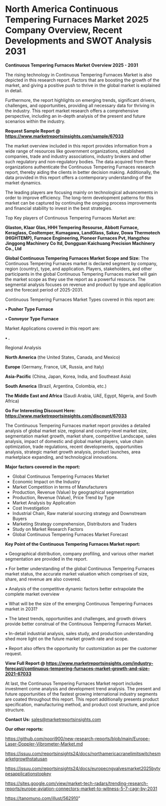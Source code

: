 # North America Continuous Tempering Furnaces Market 2025 Company Overview, Recent Developments and SWOT Analysis 2031

<Strong> Continuous Tempering Furnaces Market Overview 2025 - 2031</strong>

The rising technology in Continuous Tempering Furnaces Market is also depicted in this research report. Factors that are boosting the growth of the market, and giving a positive push to thrive in the global market is explained in detail.

Furthermore, the report highlights on emerging trends, significant drivers, challenges, and opportunities, providing all necessary data for thriving in the industry. This report market research offers a comprehensive perspective, including an in-depth analysis of the present and future scenarios within the industry.

<strong>Request Sample Report @ <a href=https://www.marketreportsinsights.com/sample/67033>https://www.marketreportsinsights.com/sample/67033</a></strong>

The market overview included in this report provides information from a wide range of resources like government organizations, established companies, trade and industry associations, industry brokers and other such regulatory and non-regulatory bodies. The data acquired from these organizations authenticate the Continuous Tempering Furnaces research report, thereby aiding the clients in better decision making. Additionally, the data provided in this report offers a contemporary understanding of the market dynamics.

The leading players are focusing mainly on technological advancements in order to improve efficiency. The long-term development patterns for this market can be captured by continuing the ongoing process improvements and financial stability to invest in the best strategies.

Top Key players of Continuous Tempering Furnaces Market are:

<strong>Glaston, Klaar Glas, HHH Tempering Resourse, Abbott Furnace, Keraglass, Cooltemper, Kumagawa, LandGlass, Sakav, Dowa Thermotech (HIGHTEMP), Furnace Engineering, Pioneer Furnaces Pvt, Hangzhou Jinggong Machinery Co ltd, Dongguan Kaichuang Precision Machinery Co., Ltd</strong>

<strong><b>Global Continuous Tempering Furnaces Market Scope and Size:</b></strong>
The Continuous Tempering Furnaces market is declared segment by company, region (country), type, and application. Players, stakeholders, and other participants in the global Continuous Tempering Furnaces market will gain the market scope as they use the report as a powerful resource. The segmental analysis focuses on revenue and product by type and application and the forecast period of 2025-2031.

Continuous Tempering Furnaces Market Types covered in this report are:

<strong>• Pusher Type Furnace

• Conveyor Type Furnace</strong>

Market Applications covered in this report are:

<strong>• .</strong> 

Regional Analysis

<strong>North America</strong> (the United States, Canada, and Mexico)

<strong>Europe</strong> (Germany, France, UK, Russia, and Italy)

<strong>Asia-Pacific</strong> (China, Japan, Korea, India, and Southeast Asia)

<strong>South America</strong> (Brazil, Argentina, Colombia, etc.)

<strong>The Middle East and Africa</strong> (Saudi Arabia, UAE, Egypt, Nigeria, and South Africa)

<strong>Go For Interesting Discount Here: <a href=https://www.marketreportsinsights.com/discount/67033>https://www.marketreportsinsights.com/discount/67033</a></strong>

The Continuous Tempering Furnaces market report provides a detailed analysis of global market size, regional and country-level market size, segmentation market growth, market share, competitive Landscape, sales analysis, impact of domestic and global market players, value chain optimization, trade regulations, recent developments, opportunities analysis, strategic market growth analysis, product launches, area marketplace expanding, and technological innovations.

<strong><b>Major factors covered in the report:</b></strong>
<ul>
  <li>Global Continuous Tempering Furnaces Market </li>
  <li>Economic Impact on the Industry</li>
  <li>Market Competition in terms of Manufacturers</li>
  <li>Production, Revenue (Value) by geographical segmentation</li>
  <li>Production, Revenue (Value), Price Trend by Type</li>
  <li>Market Analysis by Application</li>
  <li>Cost Investigation</li>
  <li>Industrial Chain, Raw material sourcing strategy and Downstream Buyers</li>
  <li>Marketing Strategy comprehension, Distributors and Traders</li>
  <li>Study on Market Research Factors</li>
  <li>Global Continuous Tempering Furnaces Market Forecast</li>
</ul>

<strong><b>Key Point of the Continuous Tempering Furnaces Market report:</b></strong>

• Geographical distribution, company profiling, and various other market segmentation are provided in the report.

• For better understanding of the global Continuous Tempering Furnaces market status, the accurate market valuation which comprises of size, share, and revenue are also covered.

• Analysis of the competitive dynamic factors better extrapolate the complete market overview

• What will be the size of the emerging Continuous Tempering Furnaces market in 2031?

• The latest trends, opportunities and challenges, and growth drivers provide better construal of the Continuous Tempering Furnaces Market.

• In-detail industrial analysis, sales study, and production understanding shed more light on the future market growth rate and scope.

• Report also offers the opportunity for customization as per the customer request.

<strong><b>View Full Report @ <a href=https://www.marketreportsinsights.com/industry-forecast/continuous-tempering-furnaces-market-growth-and-size-2021-67033>https://www.marketreportsinsights.com/industry-forecast/continuous-tempering-furnaces-market-growth-and-size-2021-67033</a></b></strong>


At last, the Continuous Tempering Furnaces Market report includes investment come analysis and development trend analysis. The present and future opportunities of the fastest growing international industry segments are coated throughout this report. This report additionally presents product specification, manufacturing method, and product cost structure, and price structure.

<strong>Contact Us:</strong>
sales@marketreportsinsights.com

<strong>Our other reports:</strong>

<a href=https://github.com/noori900/new-research-reports/blob/main/Europe-Laser-Doppler-Vibrometer-Market.md>https://github.com/noori900/new-research-reports/blob/main/Europe-Laser-Doppler-Vibrometer-Market.md</a>

<a href=https://issuu.com/reportsinsights24/docs/northamericacranelimitswitchesmarketgrowthstatusan>https://issuu.com/reportsinsights24/docs/northamericacranelimitswitchesmarketgrowthstatusan</a>

<a href=https://issuu.com/reportsinsights24/docs/europecngvalvesmarket2025bytypesapplicationstopkey>https://issuu.com/reportsinsights24/docs/europecngvalvesmarket2025bytypesapplicationstopkey</a>

<a href=https://sites.google.com/view/market-tech-radars/trending-research-reports/europe-aviation-connectors-market-to-witness-5-7-cagr-by-2031>https://sites.google.com/view/market-tech-radars/trending-research-reports/europe-aviation-connectors-market-to-witness-5-7-cagr-by-2031</a>

<a href=https://tanomuno.com/illust/562910>https://tanomuno.com/illust/562910</a>"
